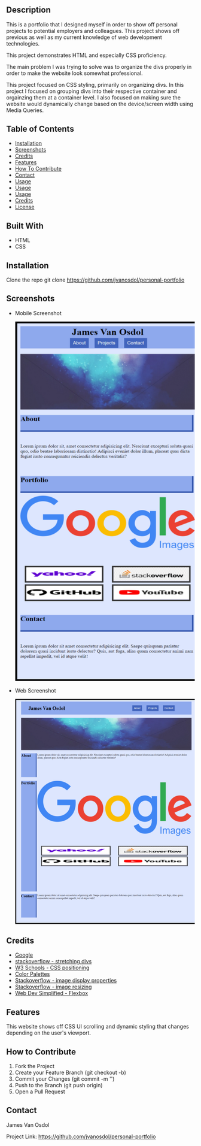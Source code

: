 # <Personal-Portfolio>

## Description

This is a portfolio that I designed myself in order to show off personal projects to potential employers and colleagues. This project shows off previous as well as my current knowledge of web development technologies. 

This project demonstrates HTML and especially CSS proficiency.

The main problem I was trying to solve was to organize the divs properly in order to make the website look somewhat professional.

This project focused on CSS styling, primarily on organizing divs. In this project I focused on grouping divs into their respective container and orgainzing them at a container level. I also focused on making sure the website would dynamically change based on the device/screen width using Media Queries.


## Table of Contents

- [Installation](#installation)
- [Screenshots](#screenshots)
- [Credits](#credits)
- [Features](#features)
- [How To Contribute](#how-to-contribute)
- [Contact](#contact)
- [Usage](#usage)
- [Usage](#usage)
- [Usage](#usage)
- [Credits](#credits)
- [License](#license)


## Built With

- HTML
- CSS


## Installation

Clone the repo
git clone https://github.com/jvanosdol/personal-portfolio


## Screenshots

- Mobile Screenshot

  ![My Image](assets/images/mobile.png)

 
- Web Screenshot

  ![My Image](assets/images/screenshot.png)



## Credits

- [Google](https://www.google.com)
- [stackoverflow - stretching divs](https://stackoverflow.com/questions/21222663/make-nested-div-stretch-to-100-of-remaining-container-div-height)
- [W3 Schools - CSS positioning](https://www.w3schools.com/css/css_positioning.asp)
- [Color Palettes](https://coolors.co/palettes/trending)
- [Stackoverflow - image display properties](https://stackoverflow.com/questions/15825118/css-displaying-elements-vertically-down-instead-of-hortizontal-straight)
- [Stackoverflow - image resizing](https://stackoverflow.com/questions/3029422/how-do-i-auto-resize-an-image-to-fit-a-div-container)
- [Web Dev Simplified - Flexbox](https://www.youtube.com/watch?v=fYq5PXgSsbE)


## Features

This website shows off CSS UI scrolling and dynamic styling that changes depending on the user's viewport.

## How to Contribute

1. Fork the Project
2. Create your Feature Branch (git checkout -b)
3. Commit your Changes (git commit -m '')
4. Push to the Branch (git push origin)
5. Open a Pull Request


## Contact

James Van Osdol

Project Link: https://github.com/jvanosdol/personal-portfolio
